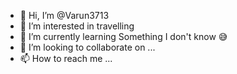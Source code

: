 - 👋 Hi, I’m @Varun3713
- 👀 I’m interested in travelling
- 🌱 I’m currently learning Something I don't know 😅
- 💞️ I’m looking to collaborate on ...
- 📫 How to reach me ...

<!---
Varun3713/Varun3713 is a ✨ special ✨ repository because its `README.md` (this file) appears on your GitHub profile.
You can click the Preview link to take a look at your changes.
--->
